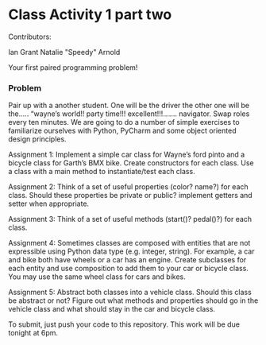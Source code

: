 # Class Activity 1 part two
Contributors:

Ian Grant
Natalie "Speedy" Arnold

Your first paired programming problem!

### Problem

Pair up with a another student. One will be the driver the other one will be the..... “wayne’s world!! party time!!! excellent!!!....... navigator. Swap roles every ten minutes. We are going to do a number of simple exercises to familiarize ourselves with Python, PyCharm and some object oriented design principles.

Assignment 1: Implement a simple car class for Wayne’s ford pinto and a bicycle class for  Garth’s BMX bike.  Create constructors for each class. Use a class with a main method to instantiate/test each class.

Assignment 2: Think of a set of useful properties (color? name?) for each class. Should these properties be private or public? implement getters and setter when appropriate.

Assignment 3: Think of a set of useful methods (start()? pedal()?) for each class.

Assignment 4:  Sometimes classes are composed with entities that are not expressible using Python data type (e.g. integer, string).  For example, a car and bike both have wheels or a car has an engine. Create subclasses for each entity and use composition to add them to your car or bicycle class. You may use the same wheel class for cars and bikes.

Assignment 5: Abstract both classes into a vehicle class. Should this class be abstract or not? Figure out what methods and properties should go in the vehicle class and what should stay in the car and bicycle class.

To submit, just push your code to this repository. This work will be due tonight at 6pm.
